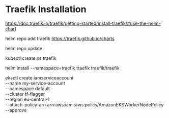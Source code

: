 # Traefik Installation

https://doc.traefik.io/traefik/getting-started/install-traefik/#use-the-helm-chart

helm repo add traefik https://traefik.github.io/charts

helm repo update

kubectl create ns traefik 

helm install --namespace=traefik traefik traefik/traefik


eksctl create iamserviceaccount \
  --name my-service-account \
  --namespace default \
  --cluster tf-flagger \
  --region eu-central-1 \
  --attach-policy-arn arn:aws:iam::aws:policy/AmazonEKSWorkerNodePolicy \
  --approve